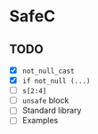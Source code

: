 # SafeC

## TODO

- [x] `not_null_cast`
- [x] `if not_null (...)`
- [ ] `s[2:4]`
- [ ] `unsafe` block
- [ ] Standard library
- [ ] Examples
